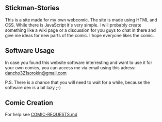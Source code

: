 ## Stickman-Stories

This is a site made for my own webcomic.
The site is made using HTML and CSS. While there is JavaScript it's very simple.
I will probably create something like a wiki page or a discussion for you guys to 
chat in there and give me ideas for new parts of the comic. I hope everyone likes 
the comic.

## Software Usage

In case you found this website software interresting and want to use it for your own comics, 
you can access me via email using this adress: dancho321sorokin@gmail.com


P.S.
There is a chance that you will need to wait for a while, because the software dev is a bit lazy ;-)


## Comic Creation

For help see [COMIC-REQUESTS.md](COMIC-REQUESTS)
